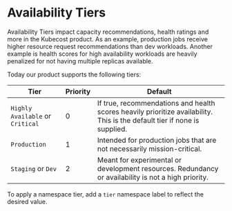 # Availability Tiers

Availability Tiers impact capacity recommendations, health ratings and more in the Kubecost product. As an example, production jobs receive higher resource request recommendations than dev workloads. Another example is health scores for high availability workloads are heavily penalized for not having multiple replicas available.

Today our product supports the following tiers:

| Tier                             | Priority | Default                                                                                                                   |
| -------------------------------- | -------- | ------------------------------------------------------------------------------------------------------------------------- |
| `Highly Available` or `Critical` | 0        | If true, recommendations and health scores heavily prioritize availability. This is the default tier if none is supplied. |
| `Production`                     | 1        | Intended for production jobs that are not necessarily mission-critical.                                                   |
| `Staging` or `Dev`               | 2        | Meant for experimental or development resources. Redundancy or availability is not a high priority.                       |

To apply a namespace tier, add a `tier` namespace label to reflect the desired value.

